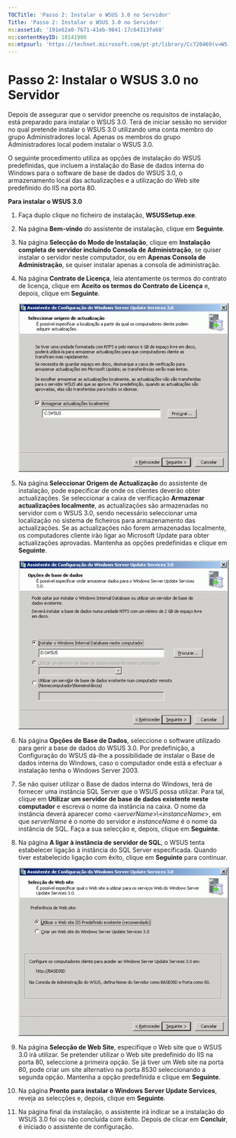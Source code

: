 ```yaml
---
TOCTitle: 'Passo 2: Instalar o WSUS 3.0 no Servidor'
Title: 'Passo 2: Instalar o WSUS 3.0 no Servidor'
ms:assetid: '191e62a0-7671-41eb-9841-17c64313fa68'
ms:contentKeyID: 18141980
ms:mtpsurl: 'https://technet.microsoft.com/pt-pt/library/Cc720469(v=WS.10)'
---
```


Passo 2: Instalar o WSUS 3.0 no Servidor
========================================

Depois de assegurar que o servidor preenche os requisitos de instalação, está preparado para instalar o WSUS 3.0. Terá de iniciar sessão no servidor no qual pretende instalar o WSUS 3.0 utilizando uma conta membro do grupo Administradores local. Apenas os membros do grupo Administradores local podem instalar o WSUS 3.0.

O seguinte procedimento utiliza as opções de instalação do WSUS predefinidas, que incluem a instalação do Base de dados interna do Windows para o software de base de dados do WSUS 3.0, o armazenamento local das actualizações e a utilização do Web site predefinido do IIS na porta 80.

**Para instalar o WSUS 3.0**
1.  Faça duplo clique no ficheiro de instalação, **WSUSSetup.exe**.

2.  Na página **Bem-vindo** do assistente de instalação, clique em **Seguinte**.

3.  Na página **Selecção do Modo de Instalação**, clique em **Instalação completa de servidor incluindo Consola de Administração**, se quiser instalar o servidor neste computador, ou em **Apenas Consola de Administração**, se quiser instalar apenas a consola de administração.

4.  Na página **Contrato de Licença**, leia atentamente os termos do contrato de licença, clique em **Aceito os termos do Contrato de Licença** e, depois, clique em **Seguinte**.

    ![](images/Cc720469.fa6ac6a6-6814-4b7e-96e8-e08af5e534b8(WS.10).gif)

5.  Na página **Seleccionar Origem de Actualização** do assistente de instalação, pode especificar de onde os clientes deverão obter actualizações. Se seleccionar a caixa de verificação **Armazenar actualizações localmente**, as actualizações são armazenadas no servidor com o WSUS 3.0, sendo necessário seleccionar uma localização no sistema de ficheiros para armazenamento das actualizações. Se as actualizações não forem armazenadas localmente, os computadores cliente irão ligar ao Microsoft Update para obter actualizações aprovadas. Mantenha as opções predefinidas e clique em **Seguinte**.

    ![](images/Cc720469.c8bac396-ca39-4491-8b0c-742a0e470535(WS.10).gif)

6.  Na página **Opções de Base de Dados**, seleccione o software utilizado para gerir a base de dados do WSUS 3.0. Por predefinição, a Configuração do WSUS dá-lhe a possibilidade de instalar o Base de dados interna do Windows, caso o computador onde está a efectuar a instalação tenha o Windows Server 2003.

7.  Se não quiser utilizar o Base de dados interna do Windows, terá de fornecer uma instância SQL Server que o WSUS possa utilizar. Para tal, clique em **Utilizar** **um servidor de base de dados existente neste computador** e escreva o nome da instância na caixa. O nome da instância deverá aparecer como &lt;*serverName*&gt;\\&lt;*instanceName*&gt;, em que *serverName* é o nome do servidor e *instanceName* é o nome da instância de SQL. Faça a sua selecção e, depois, clique em **Seguinte**.

8.  Na página **A ligar à instância de servidor de SQL**, o WSUS tenta estabelecer ligação à instância do SQL Server especificada. Quando tiver estabelecido ligação com êxito, clique em **Seguinte** para continuar.

    ![](images/Cc720469.36c6af0c-a61e-4151-ae50-c754a106cb1b(WS.10).gif)

9.  Na página **Selecção de Web Site**, especifique o Web site que o WSUS 3.0 irá utilizar. Se pretender utilizar o Web site predefinido do IIS na porta 80, seleccione a primeira opção. Se já tiver um Web site na porta 80, pode criar um site alternativo na porta 8530 seleccionando a segunda opção. Mantenha a opção predefinida e clique em **Seguinte**.

10. Na página **Pronto para instalar o Windows Server Update Services**, reveja as selecções e, depois, clique em **Seguinte**.

11. Na página final da instalação, o assistente irá indicar se a instalação do WSUS 3.0 foi ou não concluída com êxito. Depois de clicar em **Concluir**, é iniciado o assistente de configuração.
